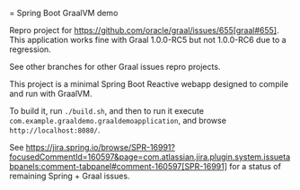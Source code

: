 = Spring Boot GraalVM demo

Repro project for https://github.com/oracle/graal/issues/655[graal#655]. This application works fine with Graal 1.0.0-RC5 but not 1.0.0-RC6 due to a regression.

See other branches for other Graal issues repro projects.

This project is a minimal Spring Boot Reactive webapp designed to compile and run with GraalVM.

To build it, run `./build.sh`, and then to run it execute `com.example.graaldemo.graaldemoapplication`, and browse `http://localhost:8080/`.

See https://jira.spring.io/browse/SPR-16991?focusedCommentId=160597&page=com.atlassian.jira.plugin.system.issuetabpanels:comment-tabpanel#comment-160597[SPR-16991] for a status of remaining Spring + Graal issues.